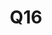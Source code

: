 ---
basin: 'No'
cudn: true
floor: Second
grade: 5
images:
- /room_database/images/noc/q16_1.JPG
- /room_database/images/noc/q16_2.JPG
- /room_database/images/noc/q16_3.JPG
living_room: 'No'
location: North Court
name: Q16
network: Wired and Wireless
title: Q16
---